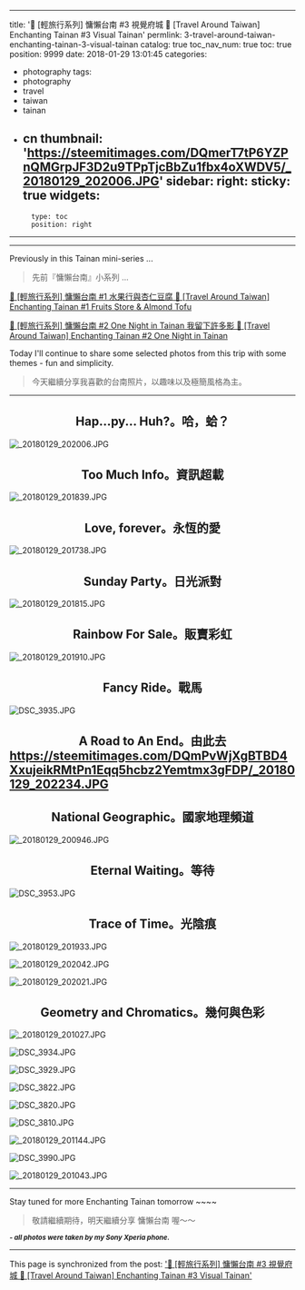 
---
title: '🚉   [輕旅行系列] 慵懶台南 #3 視覺府城 🚉   [Travel Around Taiwan] Enchanting Tainan #3 Visual Tainan'
permlink: 3-travel-around-taiwan-enchanting-tainan-3-visual-tainan
catalog: true
toc_nav_num: true
toc: true
position: 9999
date: 2018-01-29 13:01:45
categories:
- photography
tags:
- photography
- travel
- taiwan
- tainan
- cn
thumbnail: 'https://steemitimages.com/DQmerT7tP6YZPnQMGrpJF3D2u9TPpTjcBbZu1fbx4oXWDV5/_20180129_202006.JPG'
sidebar:
    right:
        sticky: true
widgets:
    -
        type: toc
        position: right
---


****
Previously in this Tainan mini-series ... 

>先前『慵懶台南』小系列 ... 

[🚉 [輕旅行系列] 慵懶台南 #1 水果行與杏仁豆腐 🚉 [Travel Around Taiwan] Enchanting Tainan #1 Fruits Store & Almond Tofu](https://steemit.com/travel/@deanliu/1-travel-around-taiwan-enchanting-tainan-1-fruits-store-and-almond-tofu#comments)

[🚉 [輕旅行系列] 慵懶台南 #2 One Night in Tainan 我留下許多影 🚉 [Travel Around Taiwan] Enchanting Tainan #2 One Night in Tainan ](https://steemit.com/photography/@deanliu/2-one-night-in-tainan-travel-around-taiwan-enchanting-tainan-2-one-night-in-tainan#comments)

Today I'll continue to share some selected photos from this trip with some themes - fun and simplicity.

>今天繼續分享我喜歡的台南照片，以趣味以及極簡風格為主。

*****
## <center>Hap...py... Huh?。哈，蛤？</center> 
![_20180129_202006.JPG](https://steemitimages.com/DQmerT7tP6YZPnQMGrpJF3D2u9TPpTjcBbZu1fbx4oXWDV5/_20180129_202006.JPG)
## <center>Too Much Info。資訊超載</center> 
![_20180129_201839.JPG](https://steemitimages.com/DQmb22A3nxNBhuoGZB6zDXxgKEGNPb7xpro1Q4bmKQRDZjC/_20180129_201839.JPG)
## <center>Love, forever。永恆的愛</center> 
![_20180129_201738.JPG](https://steemitimages.com/DQmYeuqjtE5AQpSKakGXWFUaxFaxn4WU7zdoAp5iaBcxHXS/_20180129_201738.JPG)
## <center>Sunday Party。日光派對</center> 
![_20180129_201815.JPG](https://steemitimages.com/DQmd6hZc75XoKJ4FcWQSSv5DR5wdteMUtrhATgD9jctZyXy/_20180129_201815.JPG)
## <center>Rainbow For Sale。販賣彩虹</center> 
![_20180129_201910.JPG](https://steemitimages.com/DQmRLPMBtPoYpjx2rM56i8GnHBg3o5bgmRvrUQmUuyMj1BC/_20180129_201910.JPG)
## <center>Fancy Ride。戰馬</center> 
![DSC_3935.JPG](https://steemitimages.com/DQmcix8QzDMKF4X2WeqqTPUNJteKYAeneoZp5ny6vsKtTHJ/DSC_3935.JPG)
## <center>A Road to An End。由此去</center> https://steemitimages.com/DQmPvWjXgBTBD4XxujeikRMtPn1Eqq5hcbz2Yemtmx3gFDP/_20180129_202234.JPG
## <center>National Geographic。國家地理頻道</center> 
![_20180129_200946.JPG](https://steemitimages.com/DQmPXgZ9vP7GZZ5q1YVoD9xZQoeC5B9VzFw4CMnyRDSdiaG/_20180129_200946.JPG)
## <center>Eternal Waiting。等待</center> 
![DSC_3953.JPG](https://steemitimages.com/DQmTC2XjdZ4HHioBEiSc8uJUKZWjJC7EVJpkENkw3CHEq6m/DSC_3953.JPG)
## <center>Trace of Time。光陰痕</center> 
![_20180129_201933.JPG](https://steemitimages.com/DQmU1vmZ4jpjTbq1m54UiWdgnogh3rdEctXygkrFiwkiU4L/_20180129_201933.JPG)

![_20180129_202042.JPG](https://steemitimages.com/DQmVZbZHqz2FdpyHtRUpdgeyaeA37ND1feBZR1w187ganu6/_20180129_202042.JPG)

![_20180129_202021.JPG](https://steemitimages.com/DQmZbAUm754g12iVT1kV1DPHuMbou2ZGsDkS2fPx9aaHtSc/_20180129_202021.JPG)
## <center>Geometry and Chromatics。幾何與色彩</center> 
![_20180129_201027.JPG](https://steemitimages.com/DQmeTDGcD31Evv7Lhk7DQ1WBTpPWdFeQCp7YpqjJi7abyNx/_20180129_201027.JPG)

![DSC_3934.JPG](https://steemitimages.com/DQmQDdGPWLaU4oK4wCsZm8dF7JhbwYJBYfqf57J2KrwFUDc/DSC_3934.JPG)

![DSC_3929.JPG](https://steemitimages.com/DQmYSotisn1w5FqkYYyELpjjvPxrZfs1w1kKNW7DhvweRhD/DSC_3929.JPG)

![DSC_3822.JPG](https://steemitimages.com/DQmXVuGXsVNa9Zwvh95o1RXqvSxCrxB914MRf84GqY9H6Yc/DSC_3822.JPG)

![DSC_3820.JPG](https://steemitimages.com/DQmPyA5Eo36yY3n1G6JxN8rGSCxN4NBT8Qpnq6Zxbz6fFXJ/DSC_3820.JPG)

![DSC_3810.JPG](https://steemitimages.com/DQmdx83bmm33ugbfvjMhTKtrYv4Kp97dEEVTBky6KDF7D34/DSC_3810.JPG)

![_20180129_201144.JPG](https://steemitimages.com/DQmZr6h4XBqs45i8SsqG9LRDLsdBhuRnJRprayb61vrwRFr/_20180129_201144.JPG)

![DSC_3990.JPG](https://steemitimages.com/DQmYUvzjW44En6CNcZGKJ1kjAN1FvQyKWKX7veDJ6xJrVCm/DSC_3990.JPG)

![_20180129_201043.JPG](https://steemitimages.com/DQmWMEbeivEJ3ibcL5wvF1awb5ZkRsGL4b2AC7AhuU6PUNX/_20180129_201043.JPG)

*****
Stay tuned for more Enchanting Tainan tomorrow ~~~~

>敬請繼續期待，明天繼續分享 慵懶台南 喔～～

<sub>***- all photos were taken by my Sony Xperia phone.***</sub>

- - -

This page is synchronized from the post: ['🚉   [輕旅行系列] 慵懶台南 #3 視覺府城 🚉   [Travel Around Taiwan] Enchanting Tainan #3 Visual Tainan'](https://steemit.com/@deanliu/3-travel-around-taiwan-enchanting-tainan-3-visual-tainan)
